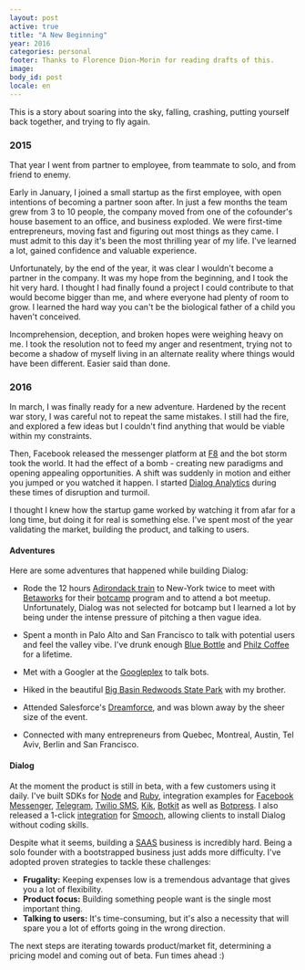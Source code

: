 ```yaml
---
layout: post
active: true
title: "A New Beginning"
year: 2016
categories: personal
footer: Thanks to Florence Dion-Morin for reading drafts of this.
image:
body_id: post
locale: en
---
```


This is a story about soaring into the sky, falling, crashing, putting yourself back together, and trying to fly again.

### 2015

That year I went from partner to employee, from teammate to solo, and from friend to enemy.

Early in January, I joined a small startup as the first employee, with open intentions of becoming a partner soon after. In just a few months the team grew from 3 to 10 people, the company moved from one of the cofounder's house basement to an office, and business exploded. We were first-time entrepreneurs, moving fast and figuring out most things as they came. I must admit to this day it's been the most thrilling year of my life. I've learned a lot, gained confidence and valuable experience.

Unfortunately, by the end of the year, it was clear I wouldn't become a partner in the company. It was my hope from the beginning, and I took the hit very hard. I thought I had finally found a project I could contribute to that would become bigger than me, and where everyone had plenty of room to grow. I learned the hard way you can't be the biological father of a child you haven't conceived.

Incomprehension, deception, and broken hopes were weighing heavy on me. I took the resolution not to feed my anger and resentment, trying not to become a shadow of myself living in an alternate reality where things would have been different. Easier said than done.

### 2016

In march, I was finally ready for a new adventure. Hardened by the recent war story, I was careful not to repeat the same mistakes. I still had the fire, and explored a few ideas but I couldn't find anything that would be viable within my constraints.

Then, Facebook released the messenger platform at [F8](https://www.fbf8.com/) and the bot storm took the world. It had the effect of a bomb - creating new paradigms and opening appealing opportunities. A shift was suddenly in motion and either you jumped or you watched it happen. I started [Dialog Analytics](https://dialoganalytics.com/) during these times of disruption and turmoil.

I thought I knew how the startup game worked by watching it from afar for a long time, but doing it for real is something else. I've spent most of the year validating the market, building the product, and talking to users.

#### Adventures

Here are some adventures that happened while building Dialog:

- Rode the 12 hours [Adirondack train](https://www.amtrak.com/adirondack-train) to New-York twice to meet with [Betaworks](https://betaworks.com/) for their [botcamp](https://betaworks.com/botcamp/) program and to attend a bot meetup. Unfortunately, Dialog was not selected for botcamp but I learned a lot by being under the intense pressure of pitching a then vague idea.

- Spent a month in Palo Alto and San Francisco to talk with potential users and feel the valley vibe. I've drunk enough [Blue Bottle](https://bluebottlecoffee.com/) and [Philz Coffee](http://www.philzcoffee.com/) for a lifetime.

- Met with a Googler at the [Googleplex](https://en.wikipedia.org/wiki/Googleplex) to talk bots.

- Hiked in the beautiful [Big Basin Redwoods State Park](http://www.parks.ca.gov/?page_id=540) with my brother.

- Attended Salesforce's [Dreamforce](https://www.salesforce.com/dreamforce/DF16/), and was blown away by the sheer size of the event.

- Connected with many entrepreneurs from Quebec, Montreal, Austin, Tel Aviv, Berlin and San Francisco.


#### Dialog

At the moment the product is still in beta, with a few customers using it daily. I've built SDKs for [Node](https://github.com/dialoganalytics/dialog-node) and [Ruby](https://github.com/dialoganalytics/dialog-ruby), integration examples for [Facebook Messenger](https://github.com/dialoganalytics/messenger-ruby-example), [Telegram](https://github.com/dialoganalytics/telegram-ruby-example), [Twilio SMS](https://github.com/dialoganalytics/twilio-sms-ruby-example), [Kik](https://github.com/dialoganalytics/kik-node-example), [Botkit](https://github.com/dialoganalytics/botkit-messenger-example) as well as [Botpress](https://github.com/dialoganalytics/botpress-example). I also released a 1-click [integration](https://dialoganalytics.com/smooch/) for [Smooch](https://smooch.io), allowing clients to install Dialog without coding skills.

Despite what it seems, building a [SAAS](https://en.wikipedia.org/wiki/Software_as_a_service) business is incredibly hard. Being a solo founder with a bootstrapped business just adds more difficulty. I've adopted proven strategies to tackle these challenges:

- **Frugality:** Keeping expenses low is a tremendous advantage that gives you a lot of flexibility.
- **Product focus:** Building something people want is the single most important thing.
- **Talking to users:** It's time-consuming, but it's also a necessity that will spare you a lot of efforts going in the wrong direction.

The next steps are iterating towards product/market fit, determining a pricing model and coming out of beta. Fun times ahead :)
